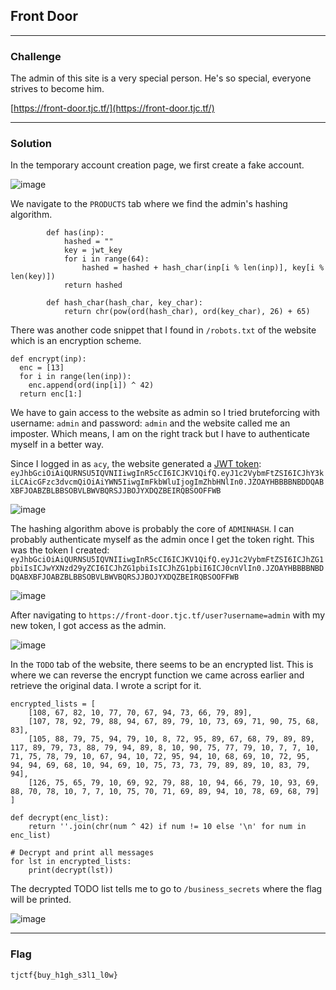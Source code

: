 ## Front Door

---

### Challenge

The admin of this site is a very special person. He's so special, everyone strives to become him.

[https://front-door.tjc.tf/](https://front-door.tjc.tf/)

---

### Solution

In the temporary account creation page, we first create a fake account.

![image](https://github.com/user-attachments/assets/55a39342-ea5b-4d25-91fb-1627853dfc40)

We navigate to the `PRODUCTS` tab where we find the admin's hashing algorithm.

```
        def has(inp):
            hashed = ""
            key = jwt_key
            for i in range(64):
                hashed = hashed + hash_char(inp[i % len(inp)], key[i % len(key)])
            return hashed

        def hash_char(hash_char, key_char):
            return chr(pow(ord(hash_char), ord(key_char), 26) + 65)
```

There was another code snippet that I found in `/robots.txt` of the website which is an encryption scheme.

```
def encrypt(inp):
  enc = [13]
  for i in range(len(inp)):
    enc.append(ord(inp[i]) ^ 42)
  return enc[1:]
```

We have to gain access to the website as admin so I tried bruteforcing with username: `admin` and password: `admin` and the website called me an imposter. Which means, I am on the right track but I have to authenticate myself in a better way.

Since I logged in as `acy`, the website generated a [JWT token](https://jwt.io/): `eyJhbGciOiAiQURNSU5IQVNIIiwgInR5cCI6ICJKV1QifQ.eyJ1c2VybmFtZSI6ICJhY3kiLCAicGFzc3dvcmQiOiAiYWN5IiwgImFkbWluIjogImZhbHNlIn0.JZOAYHBBBBNBDDQABXBFJOABZBLBBSOBVLBWVBQRSJJBOJYXDQZBEIRQBSOOFFWB`

![image](https://github.com/user-attachments/assets/ca254576-d7d4-413e-87eb-c2267e68edf4)

The hashing algorithm above is probably the core of `ADMINHASH`. I can probably authenticate myself as the admin once I get the token right. This was the token I created: `eyJhbGciOiAiQURNSU5IQVNIIiwgInR5cCI6ICJKV1QifQ.eyJ1c2VybmFtZSI6ICJhZG1pbiIsICJwYXNzd29yZCI6ICJhZG1pbiIsICJhZG1pbiI6ICJ0cnVlIn0.JZOAYHBBBBNBDDQABXBFJOABZBLBBSOBVLBWVBQRSJJBOJYXDQZBEIRQBSOOFFWB`

![image](https://github.com/user-attachments/assets/aa5fb34d-3bcb-44d0-850a-29050c78d3f1)

After navigating to `https://front-door.tjc.tf/user?username=admin` with my new token, I got access as the admin.

![image](https://github.com/user-attachments/assets/3b333fb3-af42-420a-9220-fc83e912aa3c)

In the `TODO` tab of the website, there seems to be an encrypted list. This is where we can reverse the encrypt function we came across earlier and retrieve the original data. I wrote a script for it.

```
encrypted_lists = [
    [108, 67, 82, 10, 77, 70, 67, 94, 73, 66, 79, 89],
    [107, 78, 92, 79, 88, 94, 67, 89, 79, 10, 73, 69, 71, 90, 75, 68, 83],
    [105, 88, 79, 75, 94, 79, 10, 8, 72, 95, 89, 67, 68, 79, 89, 89, 117, 89, 79, 73, 88, 79, 94, 89, 8, 10, 90, 75, 77, 79, 10, 7, 7, 10, 71, 75, 78, 79, 10, 67, 94, 10, 72, 95, 94, 10, 68, 69, 10, 72, 95, 94, 94, 69, 68, 10, 94, 69, 10, 75, 73, 73, 79, 89, 89, 10, 83, 79, 94],
    [126, 75, 65, 79, 10, 69, 92, 79, 88, 10, 94, 66, 79, 10, 93, 69, 88, 70, 78, 10, 7, 7, 10, 75, 70, 71, 69, 89, 94, 10, 78, 69, 68, 79]
]

def decrypt(enc_list):
    return ''.join(chr(num ^ 42) if num != 10 else '\n' for num in enc_list)

# Decrypt and print all messages
for lst in encrypted_lists:
    print(decrypt(lst))
```

The decrypted TODO list tells me to go to `/business_secrets` where the flag will be printed.

![image](https://github.com/user-attachments/assets/e3a38ecc-e504-4588-a1a1-4fafbddcb306)

---

### Flag

`tjctf{buy_h1gh_s3l1_l0w}`

